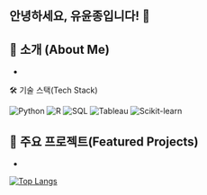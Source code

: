 ## 안녕하세요, 유윤종입니다! 👋

📖 소개 (About Me)
- 
- 

🛠 기술 스택(Tech Stack)

![Python](https://img.shields.io/badge/-Python-333333?style=flat&logo=python)
![R](https://img.shields.io/badge/-R-276DC3?style=flat&logo=r)
![SQL](https://img.shields.io/badge/-SQL-00758F?style=flat&logo=mysql)
![Tableau](https://img.shields.io/badge/-Tableau-005A9C?style=flat&logo=tableau)
![Scikit-learn](https://img.shields.io/badge/-Scikit--learn-F7931E?style=flat&logo=scikit-learn)

🚀 주요 프로젝트(Featured Projects)
- 
- 

[![Top Langs](https://github-readme-stats.vercel.app/api/top-langs/?username=jeyukburrito&layout=compact)](https://github.com/jeyukburrito/github-readme-stats)
